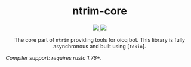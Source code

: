 <div align="center">
  <h1>ntrim-core</h1>
  <a href="LICENSE">
    <img src="https://img.shields.io/badge/license-MIT-blue.svg">
    <img src="https://img.shields.io/badge/license-Apache 2.0-blue.svg">
  </a>

The core part of `ntrim` providing tools for oicq bot. This library is fully asynchronous and built using [`tokio`].
</div>

_Compiler support: requires rustc 1.76+_.